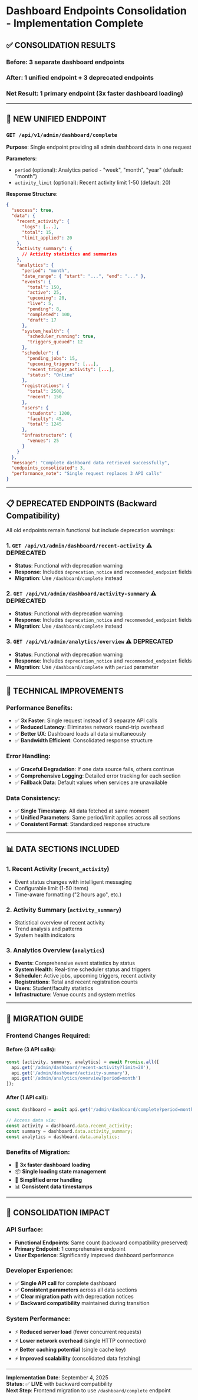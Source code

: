 # Dashboard Endpoints Consolidation - Implementation Complete

## ✅ **CONSOLIDATION RESULTS**

### **Before**: 3 separate dashboard endpoints
### **After**: 1 unified endpoint + 3 deprecated endpoints
### **Net Result**: **1 primary endpoint** (3x faster dashboard loading)

---

## 🚀 **NEW UNIFIED ENDPOINT**

### `GET /api/v1/admin/dashboard/complete`

**Purpose**: Single endpoint providing all admin dashboard data in one request

**Parameters**:
- `period` (optional): Analytics period - "week", "month", "year" (default: "month")
- `activity_limit` (optional): Recent activity limit 1-50 (default: 20)

**Response Structure**:
```json
{
  "success": true,
  "data": {
    "recent_activity": {
      "logs": [...],
      "total": 15,
      "limit_applied": 20
    },
    "activity_summary": {
      // Activity statistics and summaries
    },
    "analytics": {
      "period": "month",
      "date_range": { "start": "...", "end": "..." },
      "events": {
        "total": 150,
        "active": 25,
        "upcoming": 20,
        "live": 5,
        "pending": 8,
        "completed": 100,
        "draft": 17
      },
      "system_health": {
        "scheduler_running": true,
        "triggers_queued": 12
      },
      "scheduler": {
        "pending_jobs": 15,
        "upcoming_triggers": [...],
        "recent_trigger_activity": [...],
        "status": "Online"
      },
      "registrations": {
        "total": 2500,
        "recent": 150
      },
      "users": {
        "students": 1200,
        "faculty": 45,
        "total": 1245
      },
      "infrastructure": {
        "venues": 25
      }
    }
  },
  "message": "Complete dashboard data retrieved successfully",
  "endpoints_consolidated": 3,
  "performance_note": "Single request replaces 3 API calls"
}
```

---

## 📋 **DEPRECATED ENDPOINTS** (Backward Compatibility)

All old endpoints remain functional but include deprecation warnings:

### 1. `GET /api/v1/admin/dashboard/recent-activity` ⚠️ DEPRECATED
- **Status**: Functional with deprecation warning
- **Response**: Includes `deprecation_notice` and `recommended_endpoint` fields
- **Migration**: Use `/dashboard/complete` instead

### 2. `GET /api/v1/admin/dashboard/activity-summary` ⚠️ DEPRECATED  
- **Status**: Functional with deprecation warning
- **Response**: Includes `deprecation_notice` and `recommended_endpoint` fields
- **Migration**: Use `/dashboard/complete` instead

### 3. `GET /api/v1/admin/analytics/overview` ⚠️ DEPRECATED
- **Status**: Functional with deprecation warning  
- **Response**: Includes `deprecation_notice` and `recommended_endpoint` fields
- **Migration**: Use `/dashboard/complete` with `period` parameter

---

## 🔧 **TECHNICAL IMPROVEMENTS**

### **Performance Benefits**:
- ✅ **3x Faster**: Single request instead of 3 separate API calls
- ✅ **Reduced Latency**: Eliminates network round-trip overhead
- ✅ **Better UX**: Dashboard loads all data simultaneously
- ✅ **Bandwidth Efficient**: Consolidated response structure

### **Error Handling**:
- ✅ **Graceful Degradation**: If one data source fails, others continue
- ✅ **Comprehensive Logging**: Detailed error tracking for each section
- ✅ **Fallback Data**: Default values when services are unavailable

### **Data Consistency**:
- ✅ **Single Timestamp**: All data fetched at same moment
- ✅ **Unified Parameters**: Same period/limit applies across all sections
- ✅ **Consistent Format**: Standardized response structure

---

## 📊 **DATA SECTIONS INCLUDED**

### 1. **Recent Activity** (`recent_activity`)
- Event status changes with intelligent messaging
- Configurable limit (1-50 items)
- Time-aware formatting ("2 hours ago", etc.)

### 2. **Activity Summary** (`activity_summary`)  
- Statistical overview of recent activity
- Trend analysis and patterns
- System health indicators

### 3. **Analytics Overview** (`analytics`)
- **Events**: Comprehensive event statistics by status
- **System Health**: Real-time scheduler status and triggers
- **Scheduler**: Active jobs, upcoming triggers, recent activity
- **Registrations**: Total and recent registration counts
- **Users**: Student/faculty statistics
- **Infrastructure**: Venue counts and system metrics

---

## 🎯 **MIGRATION GUIDE**

### **Frontend Changes Required**:

#### **Before** (3 API calls):
```javascript
const [activity, summary, analytics] = await Promise.all([
  api.get('/admin/dashboard/recent-activity?limit=20'),
  api.get('/admin/dashboard/activity-summary'), 
  api.get('/admin/analytics/overview?period=month')
]);
```

#### **After** (1 API call):
```javascript
const dashboard = await api.get('/admin/dashboard/complete?period=month&activity_limit=20');

// Access data via:
const activity = dashboard.data.recent_activity;
const summary = dashboard.data.activity_summary;
const analytics = dashboard.data.analytics;
```

### **Benefits of Migration**:
- 🚀 **3x faster dashboard loading**
- 📦 **Single loading state management**
- 🔧 **Simplified error handling**
- 📊 **Consistent data timestamps**

---

## 🎉 **CONSOLIDATION IMPACT**

### **API Surface**:
- **Functional Endpoints**: Same count (backward compatibility preserved)
- **Primary Endpoint**: 1 comprehensive endpoint
- **User Experience**: Significantly improved dashboard performance

### **Developer Experience**:
- ✅ **Single API call** for complete dashboard
- ✅ **Consistent parameters** across all data sections
- ✅ **Clear migration path** with deprecation notices
- ✅ **Backward compatibility** maintained during transition

### **System Performance**:
- ⚡ **Reduced server load** (fewer concurrent requests)
- ⚡ **Lower network overhead** (single HTTP connection)
- ⚡ **Better caching potential** (single cache key)
- ⚡ **Improved scalability** (consolidated data fetching)

---

**Implementation Date**: September 4, 2025  
**Status**: ✅ **LIVE** with backward compatibility  
**Next Step**: Frontend migration to use `/dashboard/complete` endpoint
